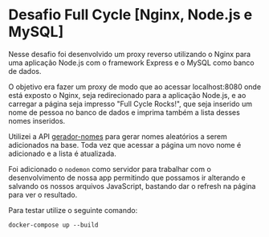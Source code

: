 # Desafio Full Cycle [Nginx, Node.js e MySQL]

Nesse desafio foi desenvolvido um proxy reverso utilizando o Nginx
para uma aplicação Node.js com o framework Express e o MySQL
como banco de dados.

O objetivo era fazer um proxy de modo que ao acessar localhost:8080 onde
está exposto o Nginx, seja redirecionado para a aplicação Node.js, e ao carregar
a página seja impresso "Full Cycle Rocks!", que seja inserido um nome de pessoa
no banco de dados e imprima também a lista desses nomes inseridos.

Utilizei a API [gerador-nomes](https://github.com/centraldedados/gerador-nomes) para gerar nomes
aleatórios a serem adicionados na base. Toda vez que acessar a página um novo
nome é adicionado e a lista é atualizada.

Foi adicionado o `nodemon` como servidor para trabalhar com o desenvolvimento de nossa app permitindo
que possamos ir alterando e salvando os nossos arquivos JavaScript, bastando dar o refresh na página
para ver o resultado.

Para testar utilize o seguinte comando:

`docker-compose up --build`
